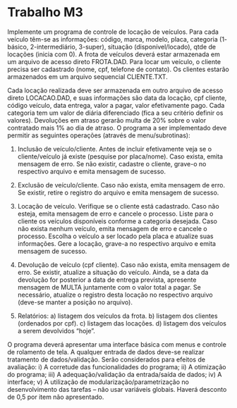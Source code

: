 # Trabalho M3

Implemente um programa de controle de locação de veículos. Para cada veículo têm-se as 
informações: código, marca, modelo, placa, categoria (1- básico, 2-intermediário, 3-super), situação 
(disponível/locado), qtde de locações (inicia com 0). A frota de veículos deverá estar armazenada em 
um arquivo de acesso direto FROTA.DAD. 
Para locar um veículo, o cliente precisa ser cadastrado (nome, cpf, telefone de contato). Os clientes 
estarão armazenados em um arquivo sequencial CLIENTE.TXT. 

Cada locação realizada deve ser armazenada em outro arquivo de acesso direto LOCACAO.DAD, e 
suas informações são data da locação, cpf cliente, código veículo, data entrega, valor a pagar, valor 
efetivamente pago. Cada categoria tem um valor de diária diferenciado (fica a seu critério definir os 
valores). Devoluções em atraso gerarão multa de 20% sobre o valor contratado mais 1% ao dia de 
atraso. 
O programa a ser implementado deve permitir as seguintes operações (através de menu/subrotinas):

1. Inclusão de veículo/cliente. Antes de incluir efetivamente veja se o cliente/veículo já existe 
(pesquise por placa/nome). Caso exista, emita mensagem de erro. Se não existir, cadastre o cliente, 
grave-o no respectivo arquivo e emita mensagem de sucesso. 

2. Exclusão de veículo/cliente. Caso não exista, emita mensagem de erro. Se existir, retire o registro 
do arquivo e emita mensagem de sucesso. 

3. Locação de veículo. Verifique se o cliente está cadastrado. Caso não esteja, emita mensagem de 
erro e cancele o processo. Liste para o cliente os veículos disponíveis conforme a categoria 
desejada. Caso não exista nenhum veículo, emita mensagem de erro e cancele o processo. Escolha 
o veículo a ser locado pela placa e atualize suas informações. Gere a locação, grave-a no respectivo 
arquivo e emita mensagem de sucesso. 

4. Devolução de veículo (cpf cliente). Caso não exista, emita mensagem de erro. Se existir, atualize a 
situação do veículo. Ainda, se a data da devolução for posterior a data de entrega prevista, 
apresente mensagem de MULTA juntamente com o valor total a pagar. Se necessário, atualize o 
registro desta locação no respectivo arquivo (deve-se manter a posição no arquivo). 

5. Relatórios: 
a) listagem dos veículos da frota. 
b) listagem dos clientes (ordenados por cpf). 
c) listagem das locações. 
d) listagem dos veículos a serem devolvidos “hoje”. 

O programa deverá apresentar uma interface básica com menus e controle de rolamento de tela. 
A qualquer entrada de dados deve-se realizar tratamento de dados/validação. Serão considerados para 
efeitos de avaliação: 
i)   A corretude das funcionalidades do programa; 
ii)  A otimização do programa; 
iii) A adequação/validação da entrada/saída de dados; 
iv)  A interface;
v)   A utilização de modularização/parametrização no desenvolvimento das tarefas – não usar variáveis globais. 
     Haverá desconto de 0,5 por item não apresentado.